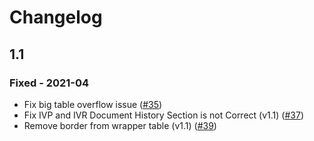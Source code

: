 # Changelog

## 1.1

### Fixed - 2021-04
- Fix big table overflow issue ([#35](https://github.com/opendevstack/ods-document-generation-templates/pull/35))
- Fix IVP and IVR Document History Section is not Correct (v1.1) ([#37](https://github.com/opendevstack/ods-document-generation-templates/pull/37))
- Remove border from wrapper table (v1.1) ([#39](https://github.com/opendevstack/ods-document-generation-templates/pull/39))

